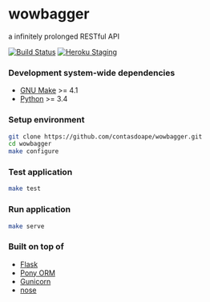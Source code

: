 # wowbagger
a infinitely prolonged RESTful API

[![Build Status](https://snap-ci.com/contasdoape/wowbagger/branch/master/build_image)](https://snap-ci.com/contasdoape/wowbagger/branch/master)
[![Heroku Staging](https://heroku-badge.herokuapp.com/?app=wowbagger)](http://wowbagger.herokuapp.com/)

### Development system-wide dependencies
 - [GNU Make](http://www.gnu.org/software/make/) >= 4.1 
 - [Python](https://www.python.org/) >= 3.4

### Setup environment
```bash
git clone https://github.com/contasdoape/wowbagger.git
cd wowbagger
make configure
```

### Test application
```bash
make test
```

### Run application
```bash
make serve
```

### Built on top of
 - [Flask](http://flask.pocoo.org/)
 - [Pony ORM](http://ponyorm.com/)
 - [Gunicorn](http://gunicorn.org/)
 - [nose](http://nose.readthedocs.org/)
